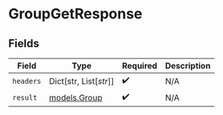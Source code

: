 # GroupGetResponse


## Fields

| Field                              | Type                               | Required                           | Description                        |
| ---------------------------------- | ---------------------------------- | ---------------------------------- | ---------------------------------- |
| `headers`                          | Dict[str, List[*str*]]             | :heavy_check_mark:                 | N/A                                |
| `result`                           | [models.Group](../models/group.md) | :heavy_check_mark:                 | N/A                                |